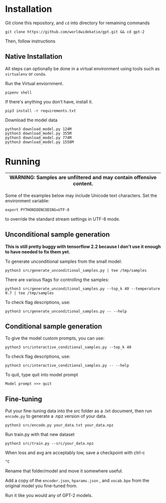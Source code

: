 # Installation

Git clone this repository, and `cd` into directory for remaining commands
```
git clone https://github.com/worldwidekatie/gpt.git && cd gpt-2
```

Then, follow instructions

## Native Installation

All steps can optionally be done in a virtual environment using tools such as `virtualenv` or `conda`.

Run the Virtual enviornment.
```
pipenv shell
```

If there's anything you don't have, install it.
```
pip3 install -r requirements.txt
```

Download the model data
```
python3 download_model.py 124M
python3 download_model.py 355M
python3 download_model.py 774M
python3 download_model.py 1558M
```

# Running

| WARNING: Samples are unfiltered and may contain offensive content. |
| --- |

Some of the examples below may include Unicode text characters. Set the environment variable:
```
export PYTHONIOENCODING=UTF-8
```
to override the standard stream settings in UTF-8 mode.

## Unconditional sample generation

**This is still pretty buggy with tensorflow 2.2 because I don't use it enough to have needed to fix them yet.**

To generate unconditional samples from the small model:
```
python3 src/generate_unconditional_samples.py | tee /tmp/samples
```
There are various flags for controlling the samples:
```
python3 src/generate_unconditional_samples.py --top_k 40 --temperature 0.7 | tee /tmp/samples
```

To check flag descriptions, use:
```
python3 src/generate_unconditional_samples.py -- --help
```

## Conditional sample generation

To give the model custom prompts, you can use:
```
python3 src/interactive_conditional_samples.py --top_k 40
```

To check flag descriptions, use:
```
python3 src/interactive_conditional_samples.py -- --help
```

To quit, type quit into model prompt
```
Model prompt >>> quit
```

## Fine-tuning

Put your fine-tuning data into the src folder as a .txt document, then run `encode.py` to generate a .npz version of your data.
```
python3 src/encode.py your_data.txt your_data.npz
```

Run train.py with that new dataset
```
python3 src/train.py --src/your_data.npz
```

When loss and avg are acceptably low, save a checkpoint with ctrl-c
```
^C
```

Rename that folder/model and move it somewhere useful.

Add a copy of the `encoder.json`, `hparams.json` , and `vocab.bpe` from the original model you fine-tuned from.

Run it like you would any of GPT-2 models.
